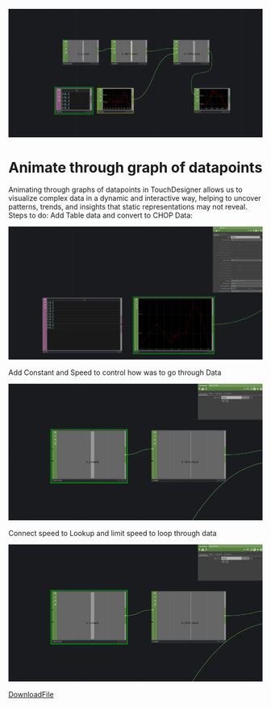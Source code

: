 ![Animate Through Data](./img/AnimateThroughData0.png)

# Animate through graph of datapoints

Animating through graphs of datapoints in TouchDesigner allows us to visualize complex data in a dynamic and interactive way, helping to uncover patterns, trends, and insights that static representations may not reveal.
Steps to do:
Add Table data and convert to CHOP Data:

![Animate Through Data 1](./img/AnimateThroughData1.png)

Add Constant and Speed to control how was to go through Data

![Animate Through Data 2](./img/AnimateThroughData2.png)

Connect speed to Lookup and limit speed to loop through data

![Animate Through Data 3](./img/AnimateThroughData2.png)

[DownloadFile](./files/animateThroughData.tox)